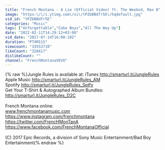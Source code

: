```yaml
---
title: "French Montana - A Lie (Official Video) ft. The Weeknd, Max B"
image: "https:\/\/i.ytimg.com\/vi\/tPZbBBdfr5E\/hqdefault.jpg"
vid_id: "tPZbBBdfr5E"
categories: "Music"
tags: ["Unforgettable","Coke Boys","All The Way Up"]
date: "2022-02-11T14:29:12+03:00"
vid_date: "2017-07-14T16:00:10Z"
duration: "PT4M11S"
viewcount: "33553710"
likeCount: "326617"
dislikeCount: ""
channel: "FrenchMontanaVEVO"
---
```

{% raw %}Jungle Rules is available at:  iTunes  <a rel="nofollow" target="blank" href="http://smarturl.it/JungleRules">http://smarturl.it/JungleRules</a><br />Apple Music  <a rel="nofollow" target="blank" href="http://smarturl.it/JungleRules_AM">http://smarturl.it/JungleRules_AM</a><br />Spotify   <a rel="nofollow" target="blank" href="http://smarturl.it/JungleRules_Sptfy">http://smarturl.it/JungleRules_Sptfy</a><br />Get Your T-Shirt &amp; Autographed Album Bundles: <a rel="nofollow" target="blank" href="http://smarturl.it/JungleRules_D2C">http://smarturl.it/JungleRules_D2C</a><br /><br />French Montana online:<br />www.frenchmontanamusic.com<br /><a rel="nofollow" target="blank" href="https://www.instagram.com/frenchmontana">https://www.instagram.com/frenchmontana</a><br /><a rel="nofollow" target="blank" href="https://twitter.com/FrencHMonTanA">https://twitter.com/FrencHMonTanA</a><br /><a rel="nofollow" target="blank" href="https://www.facebook.com/FrenchMontanaOfficial">https://www.facebook.com/FrenchMontanaOfficial</a><br /><br />(C) 2017 Epic Records, a division of Sony Music Entertainment/Bad Boy Entertainment{% endraw %}
